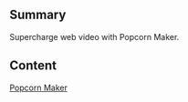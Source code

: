## Summary

 Supercharge web video with Popcorn Maker. 

## Content

[Popcorn Maker](https://popcorn.webmaker.org/en-US/editor/)
